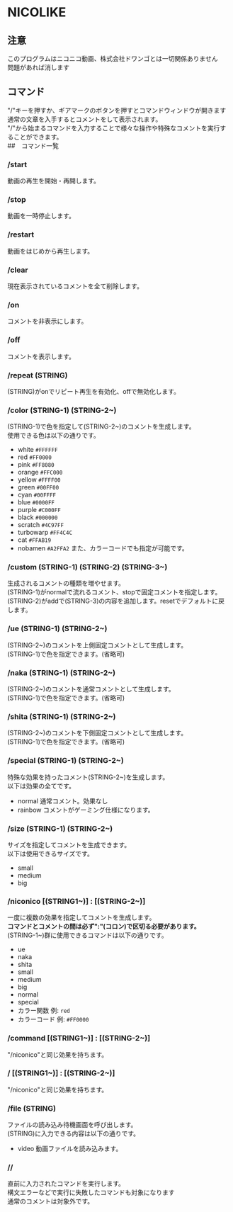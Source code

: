 # NICOLIKE
## 注意
このプログラムはニコニコ動画、株式会社ドワンゴとは一切関係ありません  
問題があれば消します
## コマンド
"/"キーを押すか、ギアマークのボタンを押すとコマンドウィンドウが開きます  
通常の文章を入手するとコメントをして表示されます。  
"/"から始まるコマンドを入力することで様々な操作や特殊なコメントを実行することができます。  
##　コマンド一覧
### /start
動画の再生を開始・再開します。
### /stop
動画を一時停止します。
### /restart
動画をはじめから再生します。
### /clear
現在表示されているコメントを全て削除します。
### /on
コメントを非表示にします。
### /off
コメントを表示します。
### /repeat (STRING)
(STRING)がonでリピート再生を有効化、offで無効化します。
### /color (STRING-1) (STRING-2~)
(STRING-1)で色を指定して(STRING-2~)のコメントを生成します。  
使用できる色は以下の通りです。
- white `#FFFFFF`
- red `#FF0000`
- pink `#FF8080`
- orange `#FFC000`
- yellow `#FFFF00`
- green `#00FF00`
- cyan `#00FFFF`
- blue `#0000FF`
- purple `#C000FF`
- black `#000000`
- scratch `#4C97FF`
- turbowarp `#FF4C4C`
- cat `#FFAB19`
- nobamen `#A2FFA2`
また、カラーコードでも指定が可能です。
### /custom (STRING-1) (STRING-2) (STRING-3~)
生成されるコメントの種類を増やせます。  
(STRING-1)がnormalで流れるコメント、stopで固定コメントを指定します。  
(STRING-2)がaddで(STRING-3)の内容を追加します。resetでデフォルトに戻します。
### /ue (STRING-1) (STRING-2~)
(STRING-2~)のコメントを上側固定コメントとして生成します。  
(STRING-1)で色を指定できます。(省略可)
### /naka (STRING-1) (STRING-2~)
(STRING-2~)のコメントを通常コメントとして生成します。  
(STRING-1)で色を指定できます。(省略可)
### /shita (STRING-1) (STRING-2~)
(STRING-2~)のコメントを下側固定コメントとして生成します。  
(STRING-1)で色を指定できます。(省略可)
### /special (STRING-1) (STRING-2~)
特殊な効果を持ったコメント(STRING-2~)を生成します。  
以下は効果の全てです。  
- normal 通常コメント。効果なし
- rainbow コメントがゲーミング仕様になります。
### /size (STRING-1) (STRING-2~)
サイズを指定してコメントを生成できます。  
以下は使用できるサイズです。
- small
- medium
- big
### /niconico [(STRING1~)] : [(STRING-2~)]
一度に複数の効果を指定してコメントを生成します。  
**コマンドとコメントの間は必ず":"(コロン)で区切る必要があります。**  
(STRING-1~)群に使用できるコマンドは以下の通りです。  
- ue
- naka
- shita
- small
- medium
- big
- normal
- special
- カラー関数 例: `red`
- カラーコード 例: `#FF0000`
### /command [(STRING1~)] : [(STRING-2~)]
"/niconico"と同じ効果を持ちます。
### / [(STRING1~)] : [(STRING-2~)]
"/niconico"と同じ効果を持ちます。
### /file (STRING)
ファイルの読み込み待機画面を呼び出します。  
(STRING)に入力できる内容は以下の通りです。
- video 動画ファイルを読み込みます。
### //
直前に入力されたコマンドを実行します。  
構文エラーなどで実行に失敗したコマンドも対象になります  
通常のコメントは対象外です。